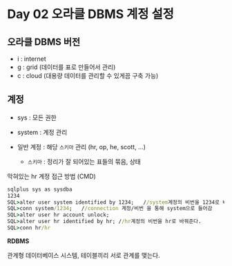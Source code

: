 # Day 02 오라클 DBMS 계정 설정

## 오라클 DBMS 버전
- i : internet 
- g : grid (데이터를 표로 만들어서 관리)
- c : cloud (대용량 데이터를 관리할 수 있게끔 구축 가능)

## 계정
- sys : 모든 권한
- system : 계정 관리
- 일반 계정 : 해당 `스키마` 관리 (hr, op, he, scott, ...)
    
    + `스키마` : 정리가 잘 되어있는 표들의 묶음, 상태


막혀있는 hr 계정 접근 방법 (CMD) 
```cmd
sqlplus sys as sysdba
1234
SQL>alter user system identified by 1234;   //system계정의 비번을 1234로 바꿔준다.
SQL>conn system/1234;   //connection 계정/비번 을 통해 system으로 들어감
SQL>alter user hr account unlock;   
SQL>alter user hr identified by hr; //hr계정의 비번을 hr로 바꿔준다.
SQL>conn hr/hr
```

**RDBMS**

관계형 데이터베이스 시스템, 테이블끼리 서로 관계를 맺는다.

